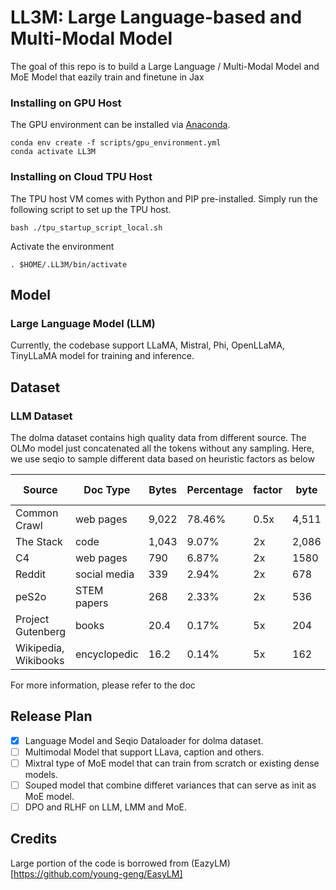 # LL3M: Large Language-based and Multi-Modal Model

The goal of this repo is to build a Large Language / Multi-Modal Model and MoE Model that eazily train and finetune in Jax

### Installing on GPU Host
The GPU environment can be installed via [Anaconda](https://www.anaconda.com/products/distribution).

``` shell
conda env create -f scripts/gpu_environment.yml
conda activate LL3M
```

### Installing on Cloud TPU Host
The TPU host VM comes with Python and PIP pre-installed. Simply run the following
script to set up the TPU host.

``` shell
bash ./tpu_startup_script_local.sh
```

Activate the environment

```
. $HOME/.LL3M/bin/activate
```

## Model

### Large Language Model (LLM)

Currently, the codebase support LLaMA, Mistral, Phi, OpenLLaMA, TinyLLaMA model for training and inference. 


## Dataset
### LLM Dataset

The dolma dataset contains high quality data from different source. The OLMo model just concatenated all the tokens without any sampling. 
Here, we use seqio to sample different data based on heuristic factors as below


| Source            | Doc Type      | Bytes     | Percentage    | factor | byte | sample ratio | 
| ------------------| -------       | -------   | --------      | -------| -------- | ------    |
| Common Crawl      | web pages     | 9,022     | 78.46%        | 0.5x | 4,511 | 46.23% | 
| The Stack         | code          | 1,043     | 9.07%         | 2x| 2,086 | 21.37% |
| C4                | web pages     | 790       | 6.87%         | 2x | 1580 | 16.19% |
| Reddit            | social media  | 339       | 2.94%         | 2x | 678 | 6.94% |
| peS2o             | STEM papers   | 268       | 2.33%         | 2x | 536 | 5.49% |
|Project Gutenberg  | books         | 20.4      | 0.17%         | 5x | 204 | 2.10% | 
|Wikipedia, Wikibooks|encyclopedic  | 16.2      | 0.14%         | 5x | 162 | 1.66% |

For more information, please refer to the doc

## Release Plan
- [x] Language Model and Seqio Dataloader for dolma dataset.
- [ ] Multimodal Model that support LLava, caption and others. 
- [ ] Mixtral type of MoE model that can train from scratch or existing dense models.
- [ ] Souped model that combine differet variances that can serve as init as MoE model. 
- [ ] DPO and RLHF on LLM, LMM and MoE. 

## Credits
Large portion of the code is borrowed from (EazyLM)[https://github.com/young-geng/EasyLM]
